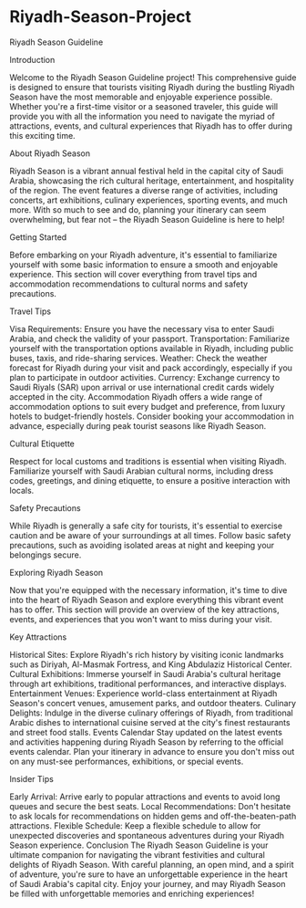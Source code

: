 # Riyadh-Season-Project

Riyadh Season Guideline

Introduction

Welcome to the Riyadh Season Guideline project! This comprehensive guide is designed to ensure that tourists visiting Riyadh during the bustling Riyadh Season have the most memorable and enjoyable experience possible. Whether you're a first-time visitor or a seasoned traveler, this guide will provide you with all the information you need to navigate the myriad of attractions, events, and cultural experiences that Riyadh has to offer during this exciting time.

About Riyadh Season

Riyadh Season is a vibrant annual festival held in the capital city of Saudi Arabia, showcasing the rich cultural heritage, entertainment, and hospitality of the region. The event features a diverse range of activities, including concerts, art exhibitions, culinary experiences, sporting events, and much more. With so much to see and do, planning your itinerary can seem overwhelming, but fear not – the Riyadh Season Guideline is here to help!

Getting Started

Before embarking on your Riyadh adventure, it's essential to familiarize yourself with some basic information to ensure a smooth and enjoyable experience. This section will cover everything from travel tips and accommodation recommendations to cultural norms and safety precautions.

Travel Tips

Visa Requirements: Ensure you have the necessary visa to enter Saudi Arabia, and check the validity of your passport.
Transportation: Familiarize yourself with the transportation options available in Riyadh, including public buses, taxis, and ride-sharing services.
Weather: Check the weather forecast for Riyadh during your visit and pack accordingly, especially if you plan to participate in outdoor activities.
Currency: Exchange currency to Saudi Riyals (SAR) upon arrival or use international credit cards widely accepted in the city.
Accommodation
Riyadh offers a wide range of accommodation options to suit every budget and preference, from luxury hotels to budget-friendly hostels. Consider booking your accommodation in advance, especially during peak tourist seasons like Riyadh Season.

Cultural Etiquette

Respect for local customs and traditions is essential when visiting Riyadh. Familiarize yourself with Saudi Arabian cultural norms, including dress codes, greetings, and dining etiquette, to ensure a positive interaction with locals.

Safety Precautions

While Riyadh is generally a safe city for tourists, it's essential to exercise caution and be aware of your surroundings at all times. Follow basic safety precautions, such as avoiding isolated areas at night and keeping your belongings secure.

Exploring Riyadh Season

Now that you're equipped with the necessary information, it's time to dive into the heart of Riyadh Season and explore everything this vibrant event has to offer. This section will provide an overview of the key attractions, events, and experiences that you won't want to miss during your visit.

Key Attractions

Historical Sites: Explore Riyadh's rich history by visiting iconic landmarks such as Diriyah, Al-Masmak Fortress, and King Abdulaziz Historical Center.
Cultural Exhibitions: Immerse yourself in Saudi Arabia's cultural heritage through art exhibitions, traditional performances, and interactive displays.
Entertainment Venues: Experience world-class entertainment at Riyadh Season's concert venues, amusement parks, and outdoor theaters.
Culinary Delights: Indulge in the diverse culinary offerings of Riyadh, from traditional Arabic dishes to international cuisine served at the city's finest restaurants and street food stalls.
Events Calendar
Stay updated on the latest events and activities happening during Riyadh Season by referring to the official events calendar. Plan your itinerary in advance to ensure you don't miss out on any must-see performances, exhibitions, or special events.

Insider Tips

Early Arrival: Arrive early to popular attractions and events to avoid long queues and secure the best seats.
Local Recommendations: Don't hesitate to ask locals for recommendations on hidden gems and off-the-beaten-path attractions.
Flexible Schedule: Keep a flexible schedule to allow for unexpected discoveries and spontaneous adventures during your Riyadh Season experience.
Conclusion
The Riyadh Season Guideline is your ultimate companion for navigating the vibrant festivities and cultural delights of Riyadh Season. With careful planning, an open mind, and a spirit of adventure, you're sure to have an unforgettable experience in the heart of Saudi Arabia's capital city. Enjoy your journey, and may Riyadh Season be filled with unforgettable memories and enriching experiences!




